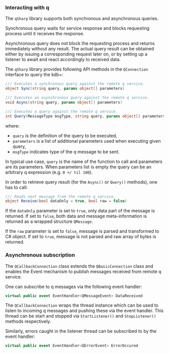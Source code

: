 ### Interacting with q

The `qSharp` library supports both synchronous and asynchronous queries.

Synchronous query waits for service response and blocks requesting process until it receives the response. 

Asynchronous query does not block the requesting process and returns immediately without any result. The actual query result can be obtained either by issuing a corresponding request later on, or by setting up a listener to await and react accordingly to received data.

The `qSharp` library provides following API methods in the `QConnection` interface to query the kdb+: 

```csharp
/// Executes a synchronous query against the remote q service.
object Sync(string query, params object[] parameters)

/// Executes an asynchronous query against the remote q service.
void Async(string query, params object[] parameters)

/// Executes a query against the remote q service.
int Query(MessageType msgType, string query, params object[] parameters)
```

where:
* `query` is the definition of the query to be executed,
* `parameters` is a list of additional parameters used when executing given query,
* `msgType` indicates type of the q message to be sent. 

In typical use case, `query` is the name of the function to call and parameters are its parameters. When parameters list is empty the query can be an arbitrary q expression (e.g. `0 +/ til 100`).

In order to retrieve query result (for the `Async()` or `Query()` methods), one has to call:
```csharp
/// Reads next message from the remote q service.
object Receive(bool dataOnly = true, bool raw = false)
```

If the `dataOnly` parameter is set to `true`, only data part of the message is returned. If set to `false`, both data and message meta-information is returned as a wrapped structure `QMessage`.

If the `raw` parameter is set to `false`, message is parsed and transformed to C# object. If set to `true`, message is not parsed and raw array of bytes is returned.

### Asynchronous subscription

The `QCallbackConnection` class extends the `QBasicConnection` class and enables the Event mechanism to publish messages received from remote q service.

One can subscribe to q messages via the following event handler:
```csharp
virtual public event EventHandler<QMessageEvent> DataReceived
```

The `QCallbackConnection` wraps the thread instance which can be used to listen to incoming q messages and pushing these via the event handler. This thread can be start and stopped via `StartListener()` and `StopListener()` methods respectively.

Similarly, errors caught in the listener thread can be subscribed to by the event handler:
```csharp
virtual public event EventHandler<QErrorEvent> ErrorOccured
```